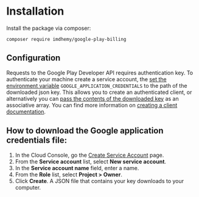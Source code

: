 # Installation

Install the package via composer:

```
composer require imdhemy/google-play-billing
```

## Configuration

Requests to the Google Play Developer API requires authentication key. To authenticate your machine create a service
account,
the [set the environment variable](./creating-a-client.md#set-the-environment-variable) `GOOGLE_APPLICATION_CREDENTIALS`
to the path of the downloaded json key. This allows you to create an authenticated client, or alternatively you
can [pass the contents of the downloaded key](./creating-a-client.md#create-from-json-key-array) as an associative
array. You can find more information on [creating a client documentation](./creating-a-client.md).

## How to download the Google application credentials file:

1. In the Cloud Console, go
   the [Create Service Account](https://console.cloud.google.com/apis/credentials/serviceaccountkey?_ga=2.92610013.131807880.1603050486-1132570079.1602633482)
   page.
2. From the **Service account** list, select **New service account**.
3. In the **Service account name** field, enter a name.
4. From the **Role** list, select **Project > Owner**.
5. Click **Create**. A JSON file that contains your key downloads to your computer.
